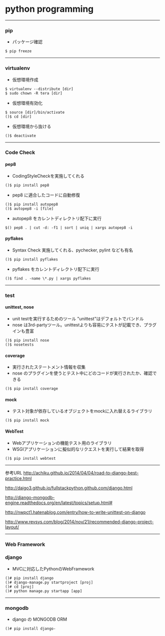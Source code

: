 python programming
===================
---

### pip
- パッケージ確認

```
$ pip freeze
```
---

### virtualenv
- 仮想環境作成

```
$ virtualenv --distribute [dir]
$ sudo chown -R tera [dir]
```

- 仮想環境有効化

```
$ source [dir]/bin/activate
()$ cd [dir]
```

- 仮想環境から抜ける

```
()$ deactivate
``` 

---
### Code Check
#### pep8
- CodingStyleCheckを実施してくれる

```
()$ pip install pep8
```

- pep8 に適合したコードに自動修復

```
()$ pip install autopep8
()$ autopep8 -i [file]
```

- autopep8 をカレントディレクトリ配下に実行

```
$() pep8 . | cut -d: -f1 | sort | uniq | xargs autopep8 -i
```


#### pyflakes
- Syntax Check 実施してくれる、pychecker, pylint なども有名

```
()$ pip install pyflakes
```
- pyflakes をカレントディレクトリ配下に実行

```
()$ find . -name \*.py | xargs pyflakes 
```

---
### test
#### unittest, nose
- unit testを実行するためのツール "unittest"はデフォルトでバンドル
- nose は3rd-partyツール。unittestよりも容易にテストが記載でき、プラグインも豊富

```
()$ pip install nose
()$ nosetests
```

#### coverage
- 実行されたステートメント情報を収集
- nose のプラグインを使うとテスト中にどのコードが実行されたか、確認できる

```
()$ pip install coverage
```



#### mock
- テスト対象が依存しているオブジェクトをmockに入れ替えるライブラリ

```
()$ pip install mock
```

#### WebTest
- Webアプリケーションの機能テスト用のライブラリ
- WSGIアプリケーションに擬似的なリクエストを実行して結果を取得



```
()$ pip install webtest
```


---
参考URL
http://achiku.github.io/2014/04/04/road-to-django-best-practice.html

http://daigo3.github.io/fullstackpython.github.com/django.html

http://django-mongodb-engine.readthedocs.org/en/latest/topics/setup.html#

http://nwpct1.hatenablog.com/entry/how-to-write-unittest-on-django


http://www.revsys.com/blog/2014/nov/21/recommended-django-project-layout/


---
### Web Framework
### django
- MVCに対応したPythonのWebFramework


```
()# pip install django
()# django-manage.py startproject [proj]
()# cd [proj]
()# python manage.py startapp [app]
```

---
### mongodb
- django の MONGODB ORM

```
()# pip install django-